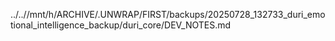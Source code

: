 ../..//mnt/h/ARCHIVE/.UNWRAP/FIRST/backups/20250728_132733_duri_emotional_intelligence_backup/duri_core/DEV_NOTES.md